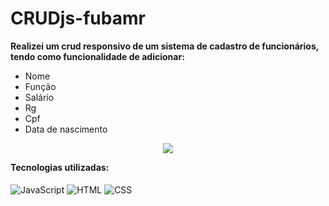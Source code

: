 # CRUDjs-fubamr
**Realizei um crud responsivo de um sistema de cadastro de funcionários, tendo como funcionalidade de adicionar:**
- Nome
- Função
- Salário
- Rg
- Cpf
- Data de nascimento
  
<div align="center">
<img  src='Captura da Web_14-6-2023_231956_samukiszhsd.github.io.jpeg'/>
</div>

 **Tecnologias utilizadas:**<br><br>
<img align="center" src="https://img.shields.io/badge/JavaScript-F7DF1E?style=for-the-badge&logo=javascript&logoColor=black" alt="JavaScript" title="JavaScript">
<img align="center" src="https://img.shields.io/badge/HTML5-E34F26?style=for-the-badge&logo=html5&logoColor=white" alt="HTML" title="HTML">
<img align="center" src="https://img.shields.io/badge/CSS3-1572B6?style=for-the-badge&logo=css3&logoColor=white" alt="CSS" title="CSS">

<br>
